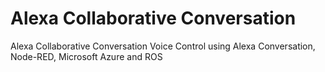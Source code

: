 # Alexa Collaborative Conversation
Alexa Collaborative Conversation Voice Control using Alexa Conversation, Node-RED, Microsoft Azure and ROS
